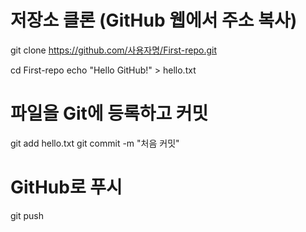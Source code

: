 # 저장소 클론 (GitHub 웹에서 주소 복사)
git clone https://github.com/사용자명/First-repo.git

cd First-repo
echo "Hello GitHub!" > hello.txt

# 파일을 Git에 등록하고 커밋
git add hello.txt
git commit -m "처음 커밋"

# GitHub로 푸시
git push
